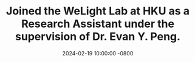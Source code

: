 ---
title: Joined the WeLight Lab at HKU as a Research Assistant under the supervision of Dr. Evan Y. Peng.
date: 2024-02-19 10:00:00 -0800
---